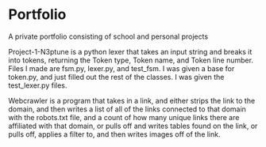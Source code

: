 # Portfolio
A private portfolio consisting of school and personal projects

Project-1-N3ptune is a python lexer that takes an input string and breaks it into tokens, returning the Token type, Token name, and Token line number. Files I made are fsm.py, lexer.py, and test_fsm. I was given a base for token.py, and just filled out the rest of the classes. I was given the test_lexer.py files.

Webcrawler is a program that takes in a link, and either strips the link to the domain, and then writes a list of all of the links connected to that domain with the robots.txt file, and a count of how many unique links there are affiliated with that domain, or pulls off and writes tables found on the link, or pulls off, applies a filter to, and then writes images off of the link.
